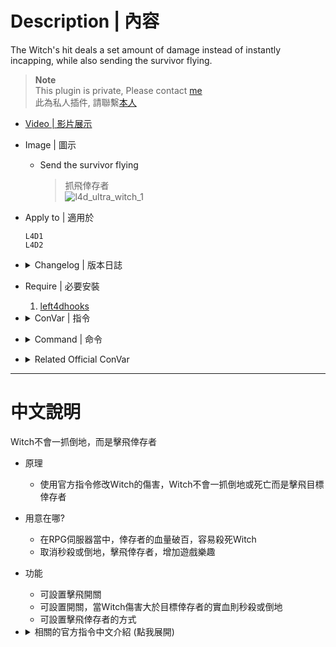 # Description | 內容
The Witch's hit deals a set amount of damage instead of instantly incapping, while also sending the survivor flying.

> __Note__ <br/>
This plugin is private, Please contact [me](https://github.com/fbef0102/Game-Private_Plugin#私人插件列表-private-plugins-list)<br/>
此為私人插件, 請聯繫[本人](https://github.com/fbef0102/Game-Private_Plugin#私人插件列表-private-plugins-list)

* [Video | 影片展示](https://youtu.be/MVJp78Fmils)

* Image | 圖示
	* Send the survivor flying
        > 抓飛倖存者
        <br/>![l4d_ultra_witch_1](image/l4d_ultra_witch_1.gif)

* Apply to | 適用於
	```
	L4D1
	L4D2
	```

* <details><summary>Changelog | 版本日誌</summary>

	* v1.0h (2023-2-25)
		* Request by 小颯
		* Remake Code
		* Individual plugin
		* Auto generate cfg
		* Add cvars

	* v1.2.2
		* [From SirPlease/L4D2-Competitive-Rewor](https://github.com/SirPlease/L4D2-Competitive-Rework/blob/master/addons/sourcemod/scripting/l4d2_ultra_witch.sp)
</details>

* Require | 必要安裝
	1. [left4dhooks](https://forums.alliedmods.net/showthread.php?t=321696)

* <details><summary>ConVar | 指令</summary>

	* cfg/sourcemod/l4d_ultra_witch.cfg
		```php
		// If 1, The Witch's hit sends survivor flying.
		l4d_ultra_witch_flying_enable "1"

		// (L4D2) Which method to send survivor flying.
		// 0=Flings a player to the ground, like they were hit by a Charger
		// 1=Punch player, like they were hit by a Tank
		l4d_ultra_witch_flying_method "1"

		// If 1, Instantly incap survivor if witch's hit damage is greater than or equal to survivor hard health
		l4d_ultra_witch_hard_health_realism "0"
		```
</details>

* <details><summary>Command | 命令</summary>

	None
</details>

* <details><summary>Related Official ConVar</summary>

	* Write down the follong cvars in cfg/server.cfg
		```php
		// This command sets the amount of damage a witch attack deals (Default: 100)
		sm_cvar z_witch_damage 50
		```
</details>

- - - -
# 中文說明
Witch不會一抓倒地，而是擊飛倖存者

* 原理
	* 使用官方指令修改Witch的傷害，Witch不會一抓倒地或死亡而是擊飛目標倖存者

* 用意在哪?
	* 在RPG伺服器當中，倖存者的血量破百，容易殺死Witch
	* 取消秒殺或倒地，擊飛倖存者，增加遊戲樂趣

* 功能
	* 可設置擊飛開關
	* 可設置開關，當Witch傷害大於目標倖存者的實血則秒殺或倒地
	* 可設置擊飛倖存者的方式

* <details><summary>相關的官方指令中文介紹 (點我展開)</summary>

	* 以下指令寫入文件 cfg/server.cfg，可自行調整
		```php
		// Witch攻擊一次站立的倖存者的傷害 (預設: 100)
		sm_cvar z_witch_damage 50
		```
</details>